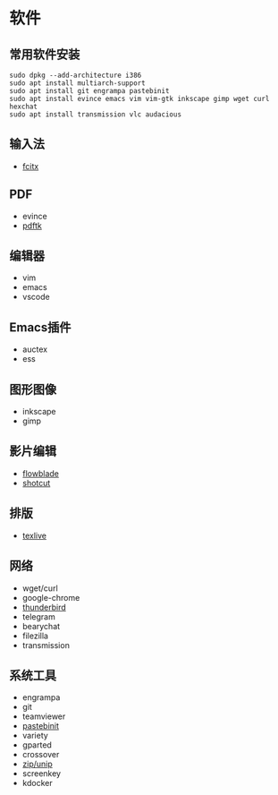 # 软件

## 常用软件安装

```
sudo dpkg --add-architecture i386
sudo apt install multiarch-support 
sudo apt install git engrampa pastebinit
sudo apt install evince emacs vim vim-gtk inkscape gimp wget curl hexchat
sudo apt install transmission vlc audacious
```


## 输入法

- [fcitx](fcitx.md)


## PDF

- evince
- [pdftk](pdftk.md)

## 编辑器

- vim
- emacs
- vscode

## Emacs插件

- auctex
- ess

## 图形图像

- inkscape
- gimp

## 影片编辑

- [flowblade](flowblade.md)
- [shotcut](shotcut.md)

## 排版 

- [texlive](texlive.md)

## 网络

- wget/curl
- google-chrome
- [thunderbird](thunderbird.md)
- telegram
- bearychat
- filezilla
- transmission

## 系统工具

- engrampa
- git
- teamviewer
- [pastebinit](pastebinit.md)
- variety
- gparted
- crossover 
- [zip/unip](zip.md)
- screenkey
- kdocker
